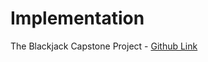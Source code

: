 # Implementation

The Blackjack Capstone Project - [Github Link](https://github.com/grandeurkoe/python-scripting-projects/tree/1f7c6b237b59c69a44ae12f8795f5ff4fd81cb03/the-blackjack-capstone-project)